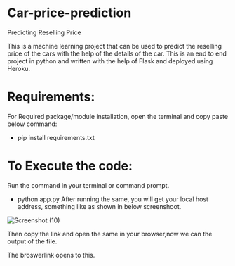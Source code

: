 # Car-price-prediction

Predicting Reselling Price

This is a machine learning project that can be used to predict the reselling price of the cars with the help of the details of the car. This is an end to end project in python and written with the help of Flask and deployed using Heroku.

# Requirements:
For Required package/module installation, open the terminal and copy paste below command:

- pip install requirements.txt

# To Execute the code:
Run the command in your terminal or command prompt.

- python app.py
After running the same, you will get your local host address, something like as shown in below screenshoot.

![Screenshot (10)](https://user-images.githubusercontent.com/45974916/105572064-d6702880-5d7a-11eb-9212-b073334fa7d2.png)

Then copy the link and open the same in your browser,now we can the output of the file.

The broswerlink  opens to this.
